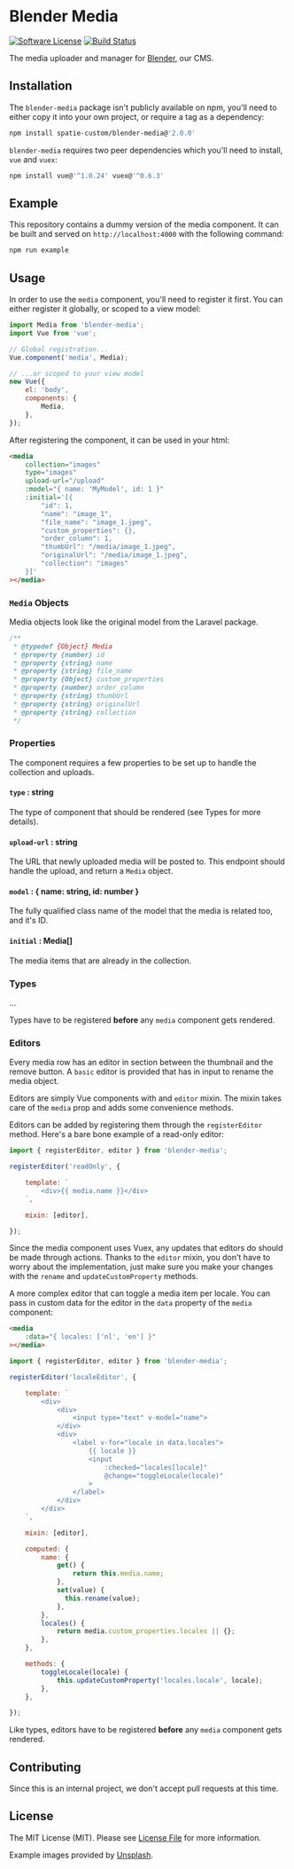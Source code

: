 # Blender Media

[![Software License](https://img.shields.io/badge/license-MIT-brightgreen.svg?style=flat-square)](LICENSE.md)
[![Build Status](https://img.shields.io/travis/spatie-custom/blender-media.svg?style=flat-square)](https://travis-ci.org/spatie-custom/blender-media)

The media uploader and manager for [Blender](https://github.com/spatie-custom/blender), our CMS.

## Installation

The `blender-media` package isn't publicly available on npm, you'll need to either copy it into your own project, or require a tag as a dependency:

```bash
npm install spatie-custom/blender-media@'2.0.0'
```

`blender-media` requires two peer dependencies which you'll need to install, `vue` and `vuex`:

```bash
npm install vue@'^1.0.24' vuex@'^0.6.3'
```

## Example

This repository contains a dummy version of the media component. It can be built and served on `http://localhost:4000` with the following command:

```bash
npm run example
```

## Usage

In order to use the `media` component, you'll need to register it first. You can either register it globally, or scoped to a view model:

```js
import Media from 'blender-media';
import Vue from 'vue';

// Global registration...
Vue.component('media', Media);

// ...or scoped to your view model
new Vue({
    el: 'body',
    components: {
        Media,
    },
});
```

After registering the component, it can be used in your html:

```html
<media
    collection="images"
    type="images"
    upload-url="/upload"
    :model="{ name: 'MyModel', id: 1 }"
    :initial='[{
        "id": 1,
        "name": "image_1",
        "file_name": "image_1.jpeg",
        "custom_properties": {},
        "order_column": 1,
        "thumbUrl": "/media/image_1.jpeg",
        "originalUrl": "/media/image_1.jpeg",
        "collection": "images"
    }]'
></media>
```

### `Media` Objects

Media objects look like the original model from the Laravel package.

```js
/**
 * @typedef {Object} Media
 * @property {number} id
 * @property {string} name
 * @property {string} file_name
 * @property {Object} custom_properties
 * @property {number} order_column
 * @property {string} thumbUrl
 * @property {string} originalUrl
 * @property {string} collection
 */
```

### Properties

The component requires a few properties to be set up to handle the collection and uploads.

#### `type` : string

The type of component that should be rendered (see Types for more details).

#### `upload-url` : string

The URL that newly uploaded media will be posted to. This endpoint should handle the upload, and return a `Media` object.

#### `model` : { name: string, id: number }

The fully qualified class name of the model that the media is related too, and it's ID.

#### `initial` : Media[]

The media items that are already in the collection.

### Types

...

Types have to be registered **before** any `media` component gets rendered.

### Editors

Every media row has an editor in section between the thumbnail and the remove button. A `basic` editor is provided that has in input to rename the media object.

Editors are simply Vue components with and `editor` mixin. The mixin takes care of the `media` prop and adds some convenience methods.

Editors can be added by registering them through the `registerEditor` method. Here's a bare bone example of a read-only editor:

```js
import { registerEditor, editor } from 'blender-media';

registerEditor('readOnly', {

    template: `
        <div>{{ media.name }}</div>
    `,

    mixin: [editor],

});
```

Since the media component uses Vuex, any updates that editors do should be made through actions. Thanks to the `editor` mixin, you don't have to worry about the implementation, just make sure you make your changes with the `rename` and `updateCustomProperty` methods.

A more complex editor that can toggle a media item per locale. You can pass in custom data for the editor in the `data` property of the `media` component:

```html
<media
    :data="{ locales: ['nl', 'en'] }"
></media>
```

```js
import { registerEditor, editor } from 'blender-media';

registerEditor('localeEditor', {

    template: `
        <div>
            <div>
                <input type="text" v-model="name">
            </div>
            <div>
                <label v-for="locale in data.locales">
                    {{ locale }}
                    <input
                        :checked="locales[locale]"
                        @change="toggleLocale(locale)"
                    >
                </label>
            </div>
        </div>
    `,

    mixin: [editor],

    computed: {
        name: {
            get() {
                return this.media.name;
            },
            set(value) {
              this.rename(value);
            },
        },
        locales() {
            return media.custom_properties.locales || {};
        },
    },

    methods: {
        toggleLocale(locale) {
            this.updateCustomProperty('locales.locale', locale);
        },
    },

});
```

Like types, editors have to be registered **before** any `media` component gets rendered.

## Contributing

Since this is an internal project, we don't accept pull requests at this time.

## License

The MIT License (MIT). Please see [License File](LICENSE.md) for more information.

Example images provided by [Unsplash](https://unsplash.com).
